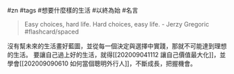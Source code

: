 #zn 
#tags #想要什麼樣的生活 #以終為始 #名言 

> Easy choices, hard life. Hard choices, easy life. - Jerzy Gregoric #flashcard/spaced

沒有幫未來的生活畫好藍圖，並從每一個決定與選擇中實踐，那就不可能達到理想的生活。
要讓自己過上好的生活，就得[[202009041112 讓自己價值最大化]]，並學會[[202009090610 如何當個聰明外行人]]，不斷成長，把握機會。
